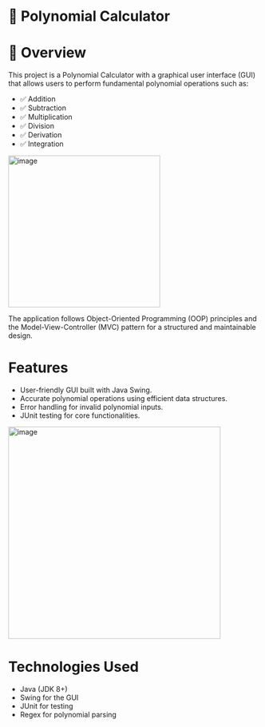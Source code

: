# 📌 Polynomial Calculator

# 🚀 Overview

This project is a Polynomial Calculator with a graphical user interface (GUI) that allows users to perform fundamental polynomial operations such as:

* ✅ Addition
* ✅ Subtraction
* ✅ Multiplication
* ✅ Division
* ✅ Derivation
* ✅ Integration
  
<img width="304" alt="image" src="https://github.com/user-attachments/assets/7f8820a4-f5d0-4598-a75a-572f871edcad" />

The application follows Object-Oriented Programming (OOP) principles and the Model-View-Controller (MVC) pattern for a structured and maintainable design.

# Features

* User-friendly GUI built with Java Swing.
* Accurate polynomial operations using efficient data structures.
* Error handling for invalid polynomial inputs.
* JUnit testing for core functionalities.
  
<img width="425" alt="image" src="https://github.com/user-attachments/assets/85e55426-4725-43ee-8ce0-2d33a36f513c" />

# Technologies Used

* Java (JDK 8+)
* Swing for the GUI
* JUnit for testing
* Regex for polynomial parsing

